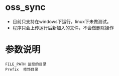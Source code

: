 # oss_sync
- 目前只支持在windows下运行，linux下未做测试。
- 程序只会上传运行后新加入的文件，不会做删除操作

# 参数说明
```
FILE_PATH 监控的目录
Prefix  修饰目录
```
